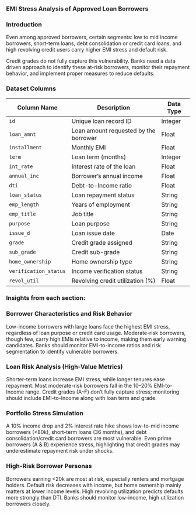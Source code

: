 ### EMI Stress Analysis of Approved Loan Borrowers

### Introduction
Even among approved borrowers, certain segments: low to mid income borrowers, short-term loans, debt consolidation or credit card loans, and high revolving credit users carry higher EMI stress and default risk.

Credit grades do not fully capture this vulnerability. Banks need a data driven approach to identify these at-risk borrowers, monitor their repayment behavior, and implement proper measures to reduce defaults.

### Dataset Columns

| Column Name          | Description                                           | Data Type   |
|---------------------|-------------------------------------------------------|------------|
| `id`                 | Unique loan record ID                                 | Integer    |
| `loan_amnt`          | Loan amount requested by the borrower                | Float      |
| `installment`        | Monthly EMI                                          | Float      |
| `term`               | Loan term (months)                                   | Integer    |
| `int_rate`           | Interest rate of the loan                            | Float      |
| `annual_inc`         | Borrower’s annual income                             | Float      |
| `dti`                | Debt-to-Income ratio                                 | Float      |
| `loan_status`        | Loan repayment status                                | String     |
| `emp_length`         | Years of employment                                  | String     |
| `emp_title`          | Job title                                            | String     |
| `purpose`            | Loan purpose                                         | String     |
| `issue_d`            | Loan issue date                                      | Date       |
| `grade`              | Credit grade assigned                                 | String     |
| `sub_grade`          | Credit sub-grade                                     | String     |
| `home_ownership`     | Home ownership type                                  | String     |
| `verification_status`| Income verification status                            | String     |
| `revol_util`         | Revolving credit utilization (%)                     | Float      |


### Insights from each section:

### Borrower Characteristics and Risk Behavior
Low-income borrowers with large loans face the highest EMI stress, regardless of loan purpose or credit card usage. Moderate-risk borrowers, though few, carry high EMIs relative to income, making them early warning candidates. Banks should monitor EMI-to-Income ratios and risk segmentation to identify vulnerable borrowers.

### Loan Risk Analysis (High-Value Metrics)
Shorter-term loans increase EMI stress, while longer tenures ease repayment. Most moderate-risk borrowers fall in the 10–20% EMI-to-Income range. Credit grades (A–F) don’t fully capture stress; monitoring should include EMI-to-Income along with loan term and grade.

### Portfolio Stress Simulation
A 10% income drop and 2% interest rate hike shows low-to-mid income borrowers (<80k), short-term loans (36 months), and debt consolidation/credit card borrowers are most vulnerable. Even prime borrowers (A & B) experience stress, highlighting that credit grades may underestimate repayment risk under shocks.

### High-Risk Borrower Personas
Borrowers earning <20k are most at risk, especially renters and mortgage holders. Default risk decreases with income, but home ownership mainly matters at lower income levels. High revolving utilization predicts defaults more strongly than DTI. Banks should monitor low-income, high utilization borrowers closely.
